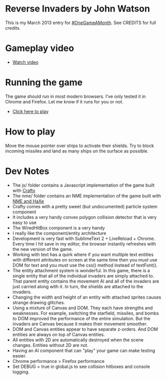 # Reverse Invaders by John Watson

This is my March 2013 entry for [#OneGameAMonth](http://onegameamonth.com).
See CREDITS for full credits.

# Gameplay video

- [Watch video](http://www.youtube.com/watch?v=OQZ8xB8lYBI)

# Running the game

The game should run in most modern browsers. I've only tested it in Chrome and Firefox. Let me know if it runs for you or not.

- [Click here to play](http://flagrantdisregard.com/invaders/)

# How to play

Move the mouse pointer over ships to activate their shields. Try to block incoming missiles and land as many ships on the surface as possible.

# Dev Notes

- The js/ folder contains a Javascript implementation of the game built with [Crafty](http://craftyjs.com)
- The nme/ folder contains an NME implementation of the game built with [NME and HaXe](http://nme.io)
- Crafty comes with a pretty sweet (but undocumented) particle system component
- It includes a very handy convex polygon collision detector that is very easy to use
- The WiredHitBox component is a very handy 
- I really like the component/entity architecture
- Development is very fast with SublimeText 2 + LiveReload + Chrome. Every time I hit save in my editor, the browser instantly refreshes with the new version of the game.
- Working with text has a quirk where if you want multiple text entities with different attributes on screen at the same time then you *must* use DOM for text and you *must* use the css() method instead of textFont().
- The entity attachment system is wonderful. In this game, there is a single entity that all of the individual invaders are simply attached to. That parent entity contains the movement AI and all of the invaders are just carried along with it. In turn, the shields are attached to the invaders.
- Changing the width and height of an entity with attached sprites causes strange drawing glitches.
- Using a mixture of Canvas and DOM. They each have strengths and weaknesses. For example, switching the starfield, missiles, and bombs to DOM improved the performance of the entire simulation. But the invaders are Canvas because it makes their movement smoother.
- DOM and Canvas entities appear to have separate z-orders. And DOM entities are always on top of Canvas entities.
- All entities with 2D are automatically destroyed when the scene changes. Entities without 2D are not.
- Having an AI component that can "play" your game can make testing easier.
- Chrome performance > Firefox performance
- Set DEBUG = true in global.js to see collision hitboxes and console logging.
